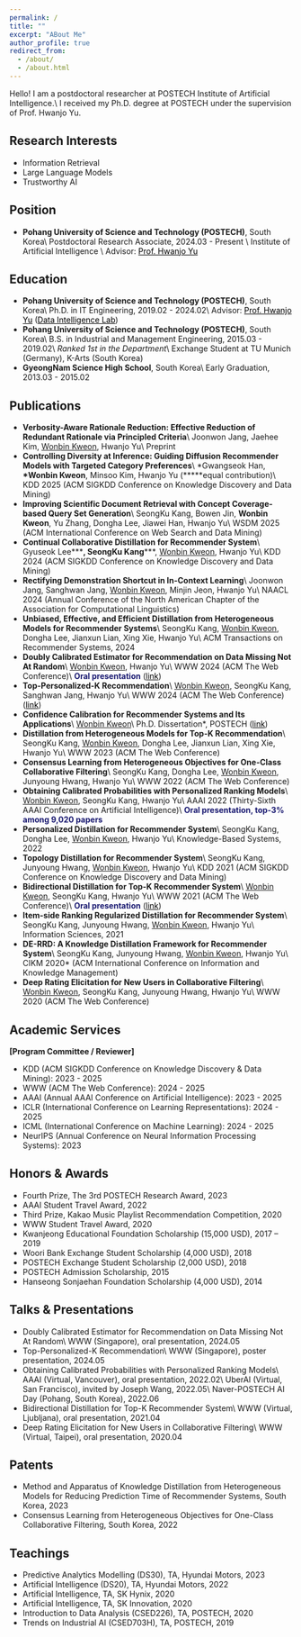 ```yaml
---
permalink: /
title: ""
excerpt: "ABout Me"
author_profile: true
redirect_from: 
  - /about/
  - /about.html
---
```

Hello! I am a postdoctoral researcher at POSTECH Institute of Artificial Intelligence.\\
I received my Ph.D. degree at POSTECH under the supervision of Prof. Hwanjo Yu.[](files/FWCI_avg_2024.11.26.PNG)

Research Interests
------
- Information Retrieval
- Large Language Models
- Trustworthy AI

Position
------
- **Pohang University of Science and Technology (POSTECH)**, South Korea\\
Postdoctoral Research Associate, 2024.03 - Present \\
Institute of Artificial Intelligence \\
Advisor: <a href="https://sites.google.com/view/postechdi/member/faculty?authuser=0" target="_blank" style="color: black; ">Prof. Hwanjo Yu</a>

Education
------
- **Pohang University of Science and Technology (POSTECH)**, South Korea\\
Ph.D. in IT Engineering, 2019.02 - 2024.02\\
Advisor: <a href="https://sites.google.com/view/postechdi/member/faculty?authuser=0" target="_blank" style="color: black; text-decoration: underline;">Prof. Hwanjo Yu</a> (<a href="https://sites.google.com/view/postechdi" target="_blank" style="color: black; text-decoration: underline;">Data Intelligence Lab</a>)
- **Pohang University of Science and Technology (POSTECH)**, South Korea\\
B.S. in Industrial and Management Engineering, 2015.03 - 2019.02\\
*Ranked 1st in the Department*\\
Exchange Student at TU Munich (Germany), K-Arts (South Korea)
- **GyeongNam Science High School**, South Korea\\
Early Graduation, 2013.03 - 2015.02

Publications
-----
<!-- &nbsp; -->
- **Verbosity-Aware Rationale Reduction: Effective Reduction of Redundant Rationale via Principled Criteria**\\
Joonwon Jang, Jaehee Kim, <u>Wonbin Kweon</u>, Hwanjo Yu\\
Preprint
- **Controlling Diversity at Inference: Guiding Diffusion Recommender Models with Targeted Category Preferences**\\
\*Gwangseok Han, **\*Wonbin Kweon**, Minsoo Kim, Hwanjo Yu (**\***equal contribution)\\
KDD 2025 (ACM SIGKDD Conference on Knowledge Discovery and Data Mining)
- **Improving Scientific Document Retrieval with Concept Coverage-based Query Set Generation**\\
SeongKu Kang, Bowen Jin, **Wonbin Kweon**, Yu Zhang, Dongha Lee, Jiawei Han, Hwanjo Yu\\
WSDM 2025 (ACM International Conference on Web Search and Data Mining)
- **Continual Collaborative Distillation for Recommender System**\\
Gyuseok Lee**\***, SeongKu Kang**\***, <u>Wonbin Kweon</u>, Hwanjo Yu\\
KDD 2024 (ACM SIGKDD Conference on Knowledge Discovery and Data Mining)
- **Rectifying Demonstration Shortcut in In-Context Learning**\\
Joonwon Jang, Sanghwan Jang, <u>Wonbin Kweon</u>, Minjin Jeon, Hwanjo Yu\\
NAACL 2024 (Annual Conference of the North American Chapter of the Association for Computational Linguistics)
- **Unbiased, Effective, and Efficient Distillation from Heterogeneous Models for Recommender Systems**\\
SeongKu Kang, <u>Wonbin Kweon</u>, Dongha Lee, Jianxun Lian, Xing Xie, Hwanjo Yu\\
ACM Transactions on Recommender Systems, 2024
- **Doubly Calibrated Estimator for Recommendation on Data Missing Not At Random**\\
<u>Wonbin Kweon</u>, Hwanjo Yu\\
WWW 2024 (ACM The Web Conference)\\
<span style="color:midnightblue">**Oral presentation**</span> (<a href="https://www.youtube.com/watch?v=fs-Xoi8oKWc&ab_channel=ACMSIGWEB" target="_blank" style="color: black; ">link</a>)
- **Top-Personalized-K Recommendation**\\
<u>Wonbin Kweon</u>, SeongKu Kang, Sanghwan Jang, Hwanjo Yu\\
WWW 2024 (ACM The Web Conference) (<a href="https://www.youtube.com/watch?v=LWTKEI1xqgU&ab_channel=ACMSIGWEB" target="_blank" style="color: black; ">link</a>)
- **Confidence Calibration for Recommender Systems and Its Applications**\\
<u>Wonbin Kweon</u>\\
Ph.D. Dissertation*, POSTECH (<a href="https://arxiv.org/pdf/2402.16325.pdf" target="_blank" style="color: black; ">link</a>)
- **Distillation from Heterogeneous Models for Top-K Recommendation**\\
SeongKu Kang, <u>Wonbin Kweon</u>, Dongha Lee, Jianxun Lian, Xing Xie, Hwanjo Yu\\
WWW 2023 (ACM The Web Conference)
- **Consensus Learning from Heterogeneous Objectives for One-Class Collaborative Filtering**\\
SeongKu Kang, Dongha Lee, <u>Wonbin Kweon</u>, Junyoung Hwang, Hwanjo Yu\\
WWW 2022 (ACM The Web Conference)
- **Obtaining Calibrated Probabilities with Personalized Ranking Models**\\
<u>Wonbin Kweon</u>, SeongKu Kang, Hwanjo Yu\\
AAAI 2022 (Thirty-Sixth AAAI Conference on Artificial Intelligence)\\
<span style="color:midnightblue">**Oral presentation, top-3% among 9,020 papers**</span>
- **Personalized Distillation for Recommender System**\\
SeongKu Kang, Dongha Lee, <u>Wonbin Kweon</u>, Hwanjo Yu\\
Knowledge-Based Systems, 2022
- **Topology Distillation for Recommender System**\\
SeongKu Kang, Junyoung Hwang, <u>Wonbin Kweon</u>, Hwanjo Yu\\
KDD 2021 (ACM SIGKDD Conference on Knowledge Discovery and Data Mining)
- **Bidirectional Distillation for Top-K Recommender System**\\
<u>Wonbin Kweon</u>, SeongKu Kang, Hwanjo Yu\\
WWW 2021 (ACM The Web Conference)\\
<span style="color:midnightblue">**Oral presentation**</span> (<a href="https://www.youtube.com/watch?v=VsyV0JLaUXY&ab_channel=VideoLecturesChannel" target="_blank" style="color: black; ">link</a>)
- **Item-side Ranking Regularized Distillation for Recommender System**\\
SeongKu Kang, Junyoung Hwang, <u>Wonbin Kweon</u>, Hwanjo Yu\\
Information Sciences, 2021
- **DE-RRD: A Knowledge Distillation Framework for Recommender System**\\
SeongKu Kang, Junyoung Hwang, <u>Wonbin Kweon</u>, Hwanjo Yu\\
CIKM 2020* (ACM International Conference on Information and Knowledge Management)
- **Deep Rating Elicitation for New Users in Collaborative Filtering**\\
<u>Wonbin Kweon</u>, SeongKu Kang, Junyoung Hwang, Hwanjo Yu\\
WWW 2020 (ACM The Web Conference)

Academic Services
-----
**[Program Committee / Reviewer]**
- KDD (ACM SIGKDD Conference on Knowledge Discovery & Data Mining): 2023 - 2025
- WWW (ACM The Web Conference): 2024 - 2025
- AAAI (Annual AAAI Conference on Artificial Intelligence): 2023 - 2025
- ICLR (International Conference on Learning Representations): 2024 - 2025
- ICML (International Conference on Machine Learning): 2024 - 2025
- NeurIPS (Annual Conference on Neural Information Processing Systems): 2023

Honors & Awards
-----
- Fourth Prize, The 3rd POSTECH Research Award, 2023
- AAAI Student Travel Award, 2022
- Third Prize, Kakao Music Playlist Recommendation Competition, 2020
- WWW Student Travel Award, 2020
- Kwanjeong Educational Foundation Scholarship (15,000 USD), 2017 – 2019
- Woori Bank Exchange Student Scholarship (4,000 USD), 2018
- POSTECH Exchange Student Scholarship (2,000 USD), 2018
- POSTECH Admission Scholarship, 2015
- Hanseong Sonjaehan Foundation Scholarship (4,000 USD), 2014

Talks & Presentations
-----
- Doubly Calibrated Estimator for Recommendation on Data Missing Not At Random\\
WWW (Singapore), oral presentation, 2024.05
- Top-Personalized-K Recommendation\\
WWW (Singapore), poster presentation, 2024.05
- Obtaining Calibrated Probabilities with Personalized Ranking Models\\
AAAI (Virtual, Vancouver), oral presentation, 2022.02\\
UberAI (Virtual, San Francisco), invited by Joseph Wang, 2022.05\\
Naver-POSTECH AI Day (Pohang, South Korea), 2022.06
- Bidirectional Distillation for Top-K Recommender System\\
WWW (Virtual, Ljubljana), oral presentation, 2021.04
- Deep Rating Elicitation for New Users in Collaborative Filtering\\
WWW (Virtual, Taipei), oral presentation, 2020.04

Patents
-----
- Method and Apparatus of Knowledge Distillation from Heterogeneous Models for Reducing Prediction Time of Recommender Systems, South Korea, 2023
- Consensus Learning from Heterogeneous Objectives for One-Class Collaborative Filtering, South Korea, 2022

Teachings
-----
- Predictive Analytics Modelling (DS30), TA, Hyundai Motors, 2023
- Artificial Intelligence (DS20), TA, Hyundai Motors, 2022
- Artificial Intelligence, TA, SK Hynix, 2020
- Artificial Intelligence, TA, SK Innovation, 2020
- Introduction to Data Analysis (CSED226), TA, POSTECH, 2020
- Trends on Industrial AI (CSED703H), TA, POSTECH, 2019
